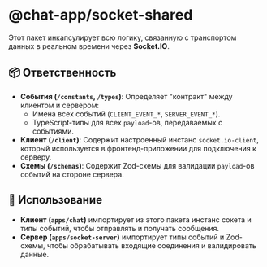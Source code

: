 # @chat-app/socket-shared

Этот пакет инкапсулирует всю логику, связанную с транспортом данных в реальном времени через **Socket.IO**.

## 📦 Ответственность

-   **События (`/constants`, `/types`)**: Определяет "контракт" между клиентом и сервером:
    -   Имена всех событий (`CLIENT_EVENT_*`, `SERVER_EVENT_*`).
    -   TypeScript-типы для всех `payload`-ов, передаваемых с событиями.
-   **Клиент (`/client`)**: Содержит настроенный инстанс `socket.io-client`, который используется в фронтенд-приложении для подключения к серверу.
-   **Схемы (`/schemas`)**: Содержит Zod-схемы для валидации `payload`-ов событий на стороне сервера.

## 🚀 Использование

-   **Клиент (`apps/chat`)** импортирует из этого пакета инстанс сокета и типы событий, чтобы отправлять и получать сообщения.
-   **Сервер (`apps/socket-server`)** импортирует типы событий и Zod-схемы, чтобы обрабатывать входящие соединения и валидировать данные. 